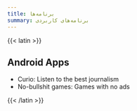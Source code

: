 ```yaml
---
title: برنامه‌ها
summary: برنامه‌های کاربردی
---
```

{{< latin >}}

## Android Apps
- Curio: Listen to the best journalism
- No-bullshit games: Games with no ads

{{< /latin >}}
